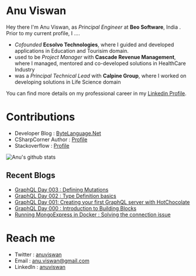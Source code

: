 # Anu Viswan
Hey there I'm Anu Viswan, as _Principal Engineer_ at **Beo Software**, India .  Prior to my current profile, I ....

* _Cofounded_ **Ecsolvo Technologies**, where I guided and developed applications in Education and Tourisim domain.
* used to be _Project Manager_ with **Cascade Revenue Management**, where I managed, mentored and co-developed solutions in HealthCare Industry
* was a _Principal Technical Lead_ with **Calpine Group**, where I worked on developing solutions in Life Science domain

You can find more details on my professional career in my [Linkedin Profile](https://www.linkedin.com/in/anuviswan/). 

# Contributions
* Developer Blog : [ByteLanguage.Net](http://www.bytelanguage.net)
* CSharpCorner Author : [Profile](https://www.c-sharpcorner.com/members/anu.viswan)
* Stackoverflow : [Profile](https://stackoverflow.com/users/7299782/anu-viswan)

![Anu's github stats](https://github-readme-stats.vercel.app/api?username=anuviswan)

## Recent Blogs
<!-- BLOGPOSTS:START -->
- [GraphQL Day 003 : Defining Mutations](https://bytelanguage.com/2023/08/01/graphql-day-003-defining-mutations/)
- [GraphQL Day 002 : Type Definition basics](https://bytelanguage.com/2023/07/28/graphql-day-003-type-definition-basics/)
- [GraphQL Day 001: Creating your first GraphQL server with HotChocolate](https://bytelanguage.com/2023/07/26/graphql-day-001-creating-your-first-graphql-server-with-hotchocolate/)
- [GraphQL Day 000 : Introduction to Building Blocks](https://bytelanguage.com/2023/07/24/graphql-day-01-introduction-to-building-blocks/)
- [Running MongoExpress  in Docker : Solving the connection issue](https://bytelanguage.com/2023/07/20/running-mongoexpress-in-docker-solving-the-connection-issue/)
<!-- BLOGPOSTS:END -->

# Reach me
* Twitter : [anuviswan](https://twitter.com/anuviswan)
* Email : anu.viswan@gmail.com
* LinkedIn : [anuviswan](https://www.linkedin.com/in/anuviswan/)



